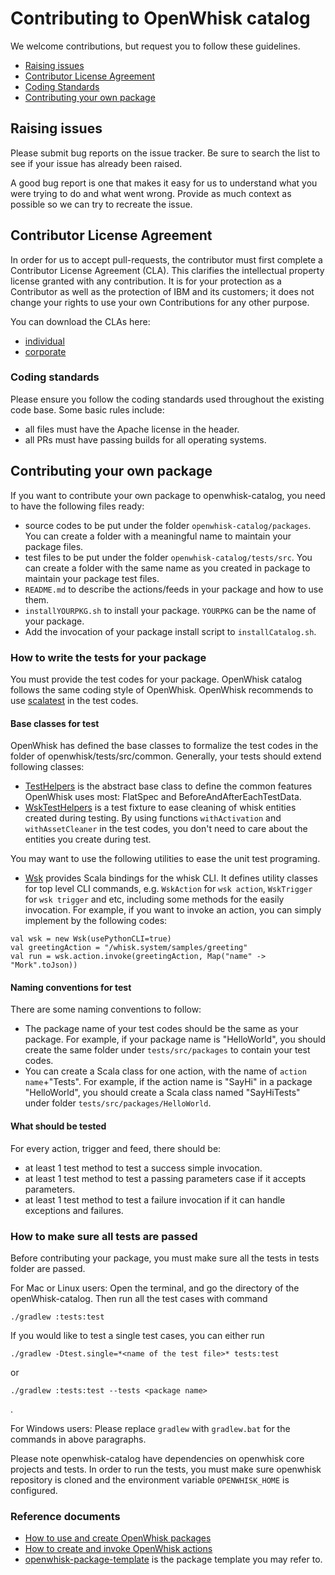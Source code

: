 # Contributing to OpenWhisk catalog

We welcome contributions, but request you to follow these guidelines.

 - [Raising issues](#raising-issues)
 - [Contributor License Agreement](#contributor-license-agreement)
 - [Coding Standards](#coding-standards)
 - [Contributing your own package](#contributing-your-own-package)

## Raising issues

Please submit bug reports on the issue tracker. Be sure to
search the list to see if your issue has already been raised.

A good bug report is one that makes it easy for us to understand what you were
trying to do and what went wrong. Provide as much context as possible so we can try to recreate the issue.

## Contributor License Agreement

In order for us to accept pull-requests, the contributor must first complete
a Contributor License Agreement (CLA). This clarifies the intellectual
property license granted with any contribution. It is for your protection as a
Contributor as well as the protection of IBM and its customers; it does not
change your rights to use your own Contributions for any other purpose.

You can download the CLAs here:

- [individual](https://github.com/openwhisk/openwhisk/blob/master/CLA-INDIVIDUAL.md)
- [corporate](https://github.com/openwhisk/openwhisk/blob/master/CLA-CORPORATE.md)

### Coding standards

Please ensure you follow the coding standards used throughout the existing
code base. Some basic rules include:

 - all files must have the Apache license in the header.
 - all PRs must have passing builds for all operating systems.


## Contributing your own package

If you want to contribute your own package to openwhisk-catalog, you need to have the following files ready:
- source codes to be put under the folder `openwhisk-catalog/packages`. You can create a folder with a meaningful name to maintain your package files.
- test files to be put under the folder `openwhisk-catalog/tests/src`. You can create a folder with the same name as you created in package to maintain your package test files.
- `README.md` to describe the actions/feeds in your package and how to use them.
- `installYOURPKG.sh` to install your package. `YOURPKG` can be the name of your package.
- Add the invocation of your package install script to `installCatalog.sh`.

### How to write the tests for your package

You must provide the test codes for your package. OpenWhisk catalog follows the same coding style of OpenWhisk. OpenWhisk recommends to use [scalatest](http://www.scalatest.org) in the test codes.

#### Base classes for test

OpenWhisk has defined the base classes to formalize the test codes in the folder of openwhisk/tests/src/common. Generally, your tests should extend following classes:
- [TestHelpers](https://github.com/openwhisk/openwhisk/blob/master/tests/src/common/TestHelpers.scala) is the abstract base class to define the common features OpenWhisk uses most: FlatSpec and BeforeAndAfterEachTestData.
- [WskTestHelpers](https://github.com/openwhisk/openwhisk/blob/master/tests/src/common/WskTestHelpers.scala) is a test fixture to ease cleaning of whisk entities created during testing. By using functions `withActivation` and `withAssetCleaner` in the test codes, you don't need to care about the entities you create during test.

You may want to use the following utilities to ease the unit test programing.
- [Wsk](https://github.com/openwhisk/openwhisk/blob/master/tests/src/common/Wsk.scala) provides Scala bindings for the whisk CLI. It defines utility classes for top level CLI commands, e.g. `WskAction` for `wsk action`, `WskTrigger` for `wsk trigger` and etc, including some methods for the easily invocation. For example, if you want to invoke an action, you can simply implement by the following codes:
```
val wsk = new Wsk(usePythonCLI=true)
val greetingAction = "/whisk.system/samples/greeting"
val run = wsk.action.invoke(greetingAction, Map("name" -> "Mork".toJson))
```
#### Naming conventions for test

There are some naming conventions to follow:
- The package name of your test codes should be the same as your package. For example, if your package name is "HelloWorld", you should create the same folder under `tests/src/packages` to contain your test codes.
- You can create a Scala class for one action, with the name of `action name`+"Tests". For example, if the action name is "SayHi" in a package "HelloWorld", you should create a Scala class named "SayHiTests" under folder `tests/src/packages/HelloWorld`.

#### What should be tested

For every action, trigger and feed, there should be:
- at least 1 test method to test a success simple invocation.
- at least 1 test method to test a passing parameters case if it accepts parameters.
- at least 1 test method to test a failure invocation if it can handle exceptions and failures.

### How to make sure all tests are passed

Before contributing your package, you must make sure all the tests in tests folder are passed.

For Mac or Linux users:
Open the terminal, and go the directory of the openWhisk-catalog. Then run all the test cases with command
```
./gradlew :tests:test
```

If you would like to test a single test cases, you can either run 
```
./gradlew -Dtest.single=*<name of the test file>* tests:test
```

or 
```
./gradlew :tests:test --tests <package name>
```
.

For Windows users:
Please replace `gradlew` with `gradlew.bat` for the commands in above paragraphs.

Please note openwhisk-catalog have dependencies on openwhisk core projects and tests. In order to run the tests, you must make sure openwhisk repository is cloned and the environment variable `OPENWHISK_HOME` is configured.

### Reference documents

- [How to use and create OpenWhisk packages](https://github.com/openwhisk/openwhisk/blob/master/docs/packages.md)
- [How to create and invoke OpenWhisk actions](https://github.com/openwhisk/openwhisk/blob/master/docs/actions.md)
- [openwhisk-package-template](https://github.com/openwhisk/openwhisk-package-template) is the package template you may refer to.

